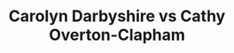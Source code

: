 ---
title: Carolyn Darbyshire vs Cathy Overton-Clapham
player1:
  name: Darbyshire, Carolyn
  percent: 67
  wins: 0
  losses: 2
player2:
  name: Overton-Clapham, Cathy
  percent: 69
  wins: 2
  losses: 0
games:
- player1:
    team: AB
    position: Second
    percent: 64
    win: 0
    loss: 1
  player2:
    team: MB
    position: Third
    percent: 66
    win: 1
    loss: 0
  event: Hearts
  year: 2007
  draw: Round Robin(14)
  score: AB 3 - MB 10
- player1:
    team: AB
    position: Second
    percent: 71
    win: 0
    loss: 1
  player2:
    team: CA
    position: Third
    percent: 73
    win: 1
    loss: 0
  event: Hearts
  year: 2009
  draw: Round Robin(2)
  score: AB 3 - CA 9
- player1:
    team: BERN
    position: Second
    percent: 89
    win: 1
    loss: 0
  player2:
    team: JONE
    position: Third
    percent: 85
    win: 0
    loss: 1
  event: Trials (Women)
  year: 2009
  draw: Round Robin(6)
  score: BERN 8 - JONE 5
---
